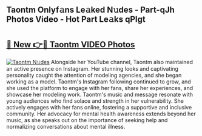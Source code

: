 ## Taontm Onlyf𝚊ns Le𝚊ked N𝚞des - Part-qJh Photos Video - Hot Part Le𝚊ks qPIgt

# <h2><a href="http://ab50385.deff.icu/?id=Taontm">🔗 New 👉🔴 Taontm VIDEO Photos</a></h2>

[![Taontm N𝚞des](https://i.imgur.com/rIISA9y.gif)](http://ab50385.deff.icu/?id=Taontm)
Alongside her YouTube channel, Taontm also maintained an active presence on Instagram. Her stunning looks and captivating personality caught the attention of modeling agencies, and she began working as a model. Taontm's Instagram following continued to grow, and she used the platform to engage with her fans, share her experiences, and showcase her modeling work. Taontm's music and message resonate with young audiences who find solace and strength in her vulnerability. She actively engages with her fans online, fostering a supportive and inclusive community. Her advocacy for mental health awareness extends beyond her music, as she speaks out on the importance of seeking help and normalizing conversations about mental illness.
